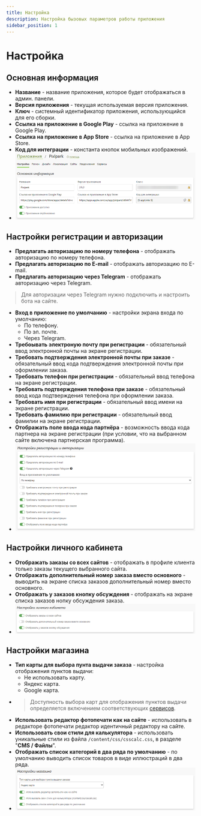 ```yaml
---
title: Настройка
description: Настройка бызовых параметров работы приложения
sidebar_position: 1
---
```


# Настройка
## Основная информация
* __Название__ - название приложения, которое будет отображаться в админ. панели.
* __Версия приложения__ - текущая используемая версия приложения. 
* __Ключ__ - системный идентификатор приложения, использующийся для его сборки.
* __Ссылка на приложение в Google Play__ - cсылка на приложение в Google Play.
* __Ссылка на приложение в App Store__ - cсылка на приложение в App Store.
* __Код для интеграции__ - константа кнопок мобильных изображений.
* ![](../_media/app/settings-general.png)

## Настройки регистрации и авторизации
* __Предлагать авторизацию по номеру телефона__ - отображать авторизацию по номеру телефона.
* __Предлагать авторизацию по E-mail__ - отображать авторизацию по E-mail.
* __Предлагать авторизацию через Telegram__ - отображать авторизацию через Telegram.
> Для авторизации через Telegram нужно подключить и настроить бота на сайте.
* __Вход в приложение по умолчанию__ - настройки экрана входа по умолчанию:
    + По телефону.
    + По эл. почте.
    + Через Telegram.
* __Требоывать электроную почту при регистрации__ - обязательный ввод электронной почты на экране регистрации.
* __Требовать подтверждения электронной почты при заказе__ - обязательный ввод кода подтверждения электронной почты при оформлении заказа. 
* __Требовать телефон при регистрации__ - обязательный ввод телефона на экране регистрации.
* __Требовать подтверждения телефона при заказе__ - обязательный ввод кода подтверждения телефона при оформлении заказа. 
* __Требовать имя при регистрации__ - обязательный ввод имени на экране регистрации.
* __Требовать фамилию при регистрации__ - обязательный ввод фамилии на экране регистрации.
* __Отображать поле ввода кода партнёра__ - возможность ввода кода партнера на экране регистрации (при условии, что на выбранном сайте включена партнерская программа).
* ![](../_media/app/app02.png)

## Настройки личного кабинета
* __Отображать заказы со всех сайтов__ - отображать в профиле клиента только заказы текущего выбранного сайта.
* __Отображать дополнительный номер заказа вместо основного__ - выводить на экране списка заказов дополнительный номер вместо основного.
* __Отображать у заказов кнопку обсуждения__ - отображать на экране списка заказов нопку обсуждения заказа.
* ![](../_media/app/app03.png)

## Настройки магазина
* __Тип карты для выбора пунта выдачи заказа__ - настройка отображения пунктов выдачи:
    + Не использовать карту.
    + Яндекс карта.
    + Google карта.
* > Доступность выбора карт для отображения пунктов выдачи определяется включением соответствующих [сервисов](/app/serviсes).
* __Использовать редактор фотопечати как на сайте__ - использовать в редакторе фотопечати редактор идентичный редактору на сайте.
* __Использовать свои стили для калькулятора__ - использовать уникальные стили из файла `/content/css/csscalc.css`, в разделе "__CMS / Файлы__".
* __Отображать список категорий в два ряда по умолчанию__ - по умолчанию выводить список товаров в виде иллюстраций в два ряда.
* ![](../_media/app/settings-shop.png)